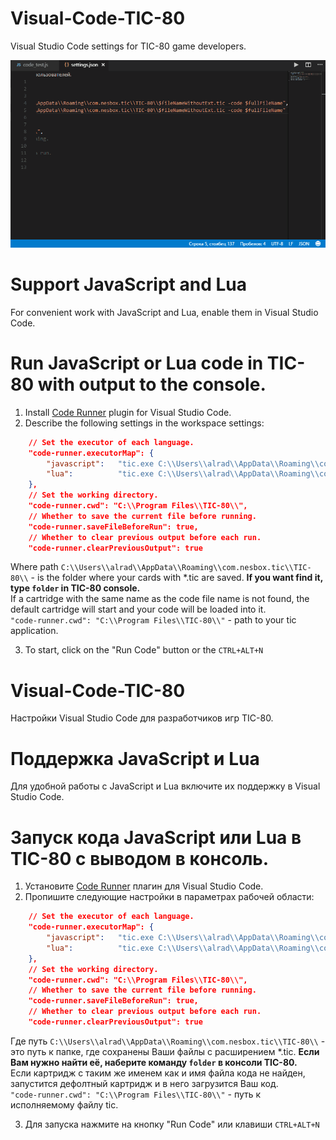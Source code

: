 # Visual-Code-TIC-80
Visual Studio Code settings for TIC-80 game developers.

![](resources/run_code_in_tic-80.gif)

Support JavaScript and Lua
==========================  
For convenient work with JavaScript and Lua, enable them in Visual Studio Code.

Run JavaScript or Lua code in TIC-80 with output to the console.
========================== 
1. Install [Code Runner](https://marketplace.visualstudio.com/items?itemName=formulahendry.code-runner) plugin for Visual Studio Code.
2. Describe the following settings in the workspace settings:
```json
    // Set the executor of each language.
    "code-runner.executorMap": {
        "javascript":   "tic.exe C:\\Users\\alrad\\AppData\\Roaming\\com.nesbox.tic\\TIC-80\\$fileNameWithoutExt.tic -code $fullFileName",
        "lua":          "tic.exe C:\\Users\\alrad\\AppData\\Roaming\\com.nesbox.tic\\TIC-80\\$fileNameWithoutExt.tic -code $fullFileName"      
    },
    // Set the working directory.
    "code-runner.cwd": "C:\\Program Files\\TIC-80\\",
    // Whether to save the current file before running.
    "code-runner.saveFileBeforeRun": true,
    // Whether to clear previous output before each run.
    "code-runner.clearPreviousOutput": true
```
Where path `C:\\Users\\alrad\\AppData\\Roaming\\com.nesbox.tic\\TIC-80\\` - is the folder where your cards with *.tic are saved. **If you want find it, type `folder` in TIC-80 console.**  
If a cartridge with the same name as the code file name is not found, the default cartridge will start and your code will be loaded into it.  
`"code-runner.cwd": "C:\\Program Files\\TIC-80\\"` - path to your tic application.  

3. To start, click on the "Run Code" button or the `CTRL+ALT+N`




# Visual-Code-TIC-80
Настройки Visual Studio Code для разработчиков игр TIC-80.

Поддержка JavaScript и Lua
==========================  
Для удобной работы с JavaScript и Lua включите их поддержку в Visual Studio Code.

Запуск кода JavaScript или Lua в TIC-80 с выводом в консоль.
========================== 
1. Установите [Code Runner](https://marketplace.visualstudio.com/items?itemName=formulahendry.code-runner) плагин для Visual Studio Code.
2. Пропишите следующие настройки в параметрах рабочей области:
```json
    // Set the executor of each language.
    "code-runner.executorMap": {
        "javascript":   "tic.exe C:\\Users\\alrad\\AppData\\Roaming\\com.nesbox.tic\\TIC-80\\$fileNameWithoutExt.tic -code $fullFileName",
        "lua":          "tic.exe C:\\Users\\alrad\\AppData\\Roaming\\com.nesbox.tic\\TIC-80\\$fileNameWithoutExt.tic -code $fullFileName"      
    },
    // Set the working directory.
    "code-runner.cwd": "C:\\Program Files\\TIC-80\\",
    // Whether to save the current file before running.
    "code-runner.saveFileBeforeRun": true,
    // Whether to clear previous output before each run.
    "code-runner.clearPreviousOutput": true
```
Где путь `C:\\Users\\alrad\\AppData\\Roaming\\com.nesbox.tic\\TIC-80\\` - это путь к папке, где сохранены Ваши файлы с расширением *.tic. **Если Вам нужно найти её, наберите команду `folder` в консоли TIC-80.**  
Если картридж с таким же именем как и имя файла кода не найден, запустится дефолтный картридж и в него загрузится Ваш код.  
`"code-runner.cwd": "C:\\Program Files\\TIC-80\\"` - путь к исполняемому файлу tic.  

3. Для запуска нажмите на кнопку "Run Code" или клавиши `CTRL+ALT+N`
